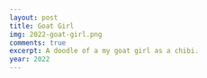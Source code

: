```yaml
---
layout: post
title: Goat Girl
img: 2022-goat-girl.png
comments: true
excerpt: A doodle of a my goat girl as a chibi.
year: 2022
---
```

